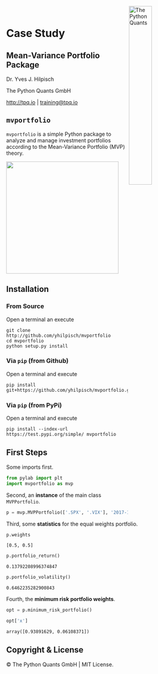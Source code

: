 <img src="http://hilpisch.com/tpq_logo.png" alt="The Python Quants" width="35%" align="right" border="0"><br>

# Case Study

## Mean-Variance Portfolio Package

Dr. Yves J. Hilpisch

The Python Quants GmbH

<a href='http://tpq.io'>http://tpq.io</a> | <a href='mailto:training@tpq.io'>training@tpq.io</a>

## `mvportfolio`

`mvportfolio` is a simple Python package to analyze and manage investment portfolios according to the Mean-Variance Portfolio (MVP) theory.

<img src="http://hilpisch.com/images/finaince_visual_low.png" width="300px"> 

## Installation

### From Source 

Open a terminal an execute

    git clone http://github.com/yhilpisch/mvportfolio
    cd mvportfolio
    python setup.py install

### Via `pip` (from Github)

Open a terminal and execute

    pip install git+https://github.com/yhilpisch/mvportfolio.git

### Via `pip` (from PyPi)

Open a terminal and execute

    pip install --index-url https://test.pypi.org/simple/ mvportfolio

## First Steps

Some imports first.


```python
from pylab import plt
import mvportfolio as mvp
```

Second, an **instance** of the main class `MVPPortfolio`.


```python
p = mvp.MVPPortfolio(['.SPX', '.VIX'], '2017-1-1', '2018-6-30')
```

Third, some **statistics** for the equal weights portfolio.


```python
p.weights
```




    [0.5, 0.5]




```python
p.portfolio_return()
```




    0.13792208996374847




```python
p.portfolio_volatility()
```




    0.6462235282900843



Fourth, the **minimum risk portfolio weights**.


```python
opt = p.minimum_risk_portfolio()
```


```python
opt['x']
```




    array([0.93891629, 0.06108371])


## Copyright & License

&copy; The Python Quants GmbH | MIT License.
